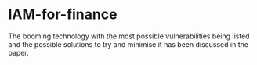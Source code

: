 # IAM-for-finance

The booming technology with the most possible vulnerabilities being listed and the possible solutions to try and minimise it has been discussed in the paper.
